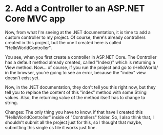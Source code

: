 # 2. Add a Controller to an ASP.NET Core MVC app
Now, from what I'm seeing at the .NET documentation, it is time to add a custom controller to my project. Of course, there's already controllers created in this project, but the one I created here is called "HelloWorldController".

You see, when you first create a controller in ASP.NET Core. The Controller has a default method already created, called "Index()" which is returning a View method. Now... of course, if you run the project and go to /HelloWorld/ in the browser, you're going to see an error, because the "index" view doesn't exist yet.

Now, in the .NET documentation, they don't tell you this right now, but they tell you to replace the content of this "index" method with some String values. Also, the returning value of the method itself has to change to string.

Changes:
The only thing you have to know, if that have I created this "HelloWorldController" inside of "Controllers" folder. So, I also think that, I shouldn't submit all the project just for this, so I thought that maybe, submitting this single cs file it works just fine.